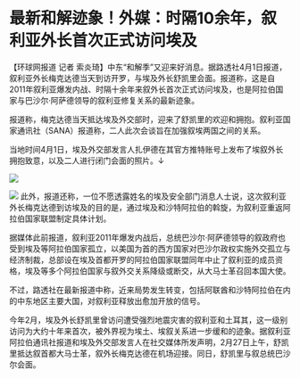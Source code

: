 # 最新和解迹象！外媒：时隔10余年，叙利亚外长首次正式访问埃及

【环球网报道 记者
索炎琦】中东“和解季”又迎来好消息。据路透社4月1日报道，叙利亚外长梅克达德当天到访开罗，与埃及外长舒凯里会面。报道称，这是自2011年叙利亚爆发内战、时隔十余年来叙外长首次正式访问埃及，也是阿拉伯国家与巴沙尔·阿萨德领导的叙利亚修复关系的最新迹象。

报道称，梅克达德当天抵达埃及外交部时，迎来了舒凯里的欢迎和拥抱。叙利亚国家通讯社（SANA）报道称，二人此次会谈旨在加强叙埃两国之间的关系。

当地时间4月1日，埃及外交部发言人扎伊德在其官方推特账号上发布了埃叙外长拥抱致意，以及二人进行闭门会面的照片。↓

![](https://inews.gtimg.com/news_bt/OptyKarB0Sd7s_wSKxbxcF4Z-w9793tSqHuVcoHvlpuDYAA/1000)

![](https://inews.gtimg.com/news_bt/O9Cvu8GqX8b98QgzSxF3b6VTWECH3n38Lxjj1CTDKfyBsAA/1000)
此外，报道还称，一位不愿透露姓名的埃及安全部门消息人士说，这次叙利亚外长梅克达德到访埃及的目的是，通过埃及和沙特阿拉伯的斡旋，为叙利亚重返阿拉伯国家联盟制定具体计划。

据媒体此前报道，叙利亚2011年爆发内战后，总统巴沙尔·阿萨德领导的叙政府也受到埃及等阿拉伯国家孤立，以美国为首的西方国家对巴沙尔政权实施外交孤立与经济制裁，总部设在埃及首都开罗的阿拉伯国家联盟同年中止了叙利亚的成员资格，埃及等多个阿拉伯国家与叙外交关系降级或断交，从大马士革召回本国大使。

不过，路透社在最新报道中称，近来局势发生转变，包括阿联酋和沙特阿拉伯在内的中东地区主要大国，对叙利亚释放出愈加开放的信号。

今年2月，埃及外长舒凯里曾访问遭受强烈地震灾害的叙利亚和土耳其，这一级别访问为大约十年来首次，被外界视为埃土、埃叙关系进一步缓和的迹象。据叙利亚阿拉伯通讯社报道和埃及外交部发言人在社交媒体所发声明，2月27日上午，舒凯里抵达叙首都大马士革，叙外长梅克达德在机场迎接。同日，舒凯里与叙总统巴沙尔会面。

